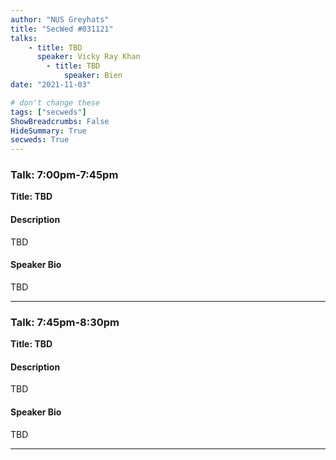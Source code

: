 ```yaml
---
author: "NUS Greyhats"
title: "SecWed #031121"
talks:
    - title: TBD
      speaker: Vicky Ray Khan
		- title: TBD
			speaker: Bien
date: "2021-11-03"

# don't change these
tags: ["secweds"]
ShowBreadcrumbs: False
HideSummary: True
secweds: True
---
```


### Talk: 7:00pm-7:45pm
**Title: TBD**

#### Description
TBD

#### Speaker Bio
TBD

----

### Talk: 7:45pm-8:30pm
**Title: TBD**

#### Description
TBD

#### Speaker Bio
TBD

----
